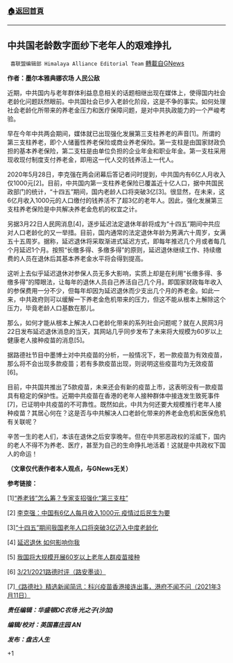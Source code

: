 ###  [:house:返回首頁](https://github.com/ourhimalayas/txt)
---

## 中共国老龄数字面纱下老年人的艰难挣扎
` 喜联盟编辑部 Himalaya Alliance Editorial Team` [轉載自GNews](https://gnews.org/zh-hans/1009296/)

**作者：墨尔本雅典娜农场 人民公敌**

近期，中共国内与老年群体利益息息相关的话题相继出现在媒体上，使得国内社会老龄化问题跃然眼前。中共国社会已步入老龄化阶段，这是不争的事实。如何处理社会老龄化所带来的养老金压力和医疗保障问题，是对中共执政能力的一个严峻考验。

早在今年中共两会期间，媒体就已出现强化发展第三支柱养老的声音[1]。所谓的第三支柱养老，即个人储蓄性养老保险或商业养老保险。第一支柱是由国家财政负担的基本养老保险，第二支柱是由单位负担的企业年金和职业年金。第一支柱采用现收现付制度支付养老金，即用这一代人交的钱养活上一代人。

2020年5月28日，李克强在两会闭幕后答记者问时提到，中共国内有6亿人月收入仅1000元[2]。目前，中共国内第一支柱养老保险已覆盖近十亿人口，据中共国民政部门的统计，“十四五”期间，国内老龄人口将突破3亿[3]。很显然，在未来，这6亿月收入1000元的人口缴付的钱养活不了超3亿的老年人。因此，强化发展第三支柱养老保险是中共解决养老金危机的权宜之计。

另据3月22日人民网消息[4]，逐步延迟法定退休年龄将成为“十四五”期间中共应对人口老龄化的又一举措。目前，国内通常的法定退休年龄为男满六十周岁，女满五十五周岁。据称，延迟退休将采取渐进式延迟方式，即每年推迟几个月或者每几个月延迟1个月。按照“长缴多得、多缴多得”的原则，延迟退休继续工作、持续缴费的人员在退休后其基本养老金水平将会得到提高。

这听上去似乎延迟退休对参保人员无多大影响，实质上却是在利用“长缴多得、多缴多得”的障眼法，让每年的退休人员自己养活自己几个月。即国家财政每年收入的参保费用一分不少，但每年却因为延迟退休而少支出几个月的养老金。如此一来，中共政府则可以缓解一下养老金危机带来的压力，但这不能从根本上解除这个压力，毕竟老龄人口基数在那儿。

那么，如何才能从根本上解决人口老龄化带来的系列社会问题呢？就在人民网3月22日发布延迟退休消息的当天，其网站几乎同步发布了未来将大规模为60岁以上健康老人接种疫苗的消息[5]。

据路德社节目中墨博士对中共疫苗的分析，一般情况下，若一款疫苗为有效疫苗，那么将不会出现多款疫苗；若有多款疫苗出现，则说明这些疫苗均为无效疫苗[6]。

目前，中共国共推出了5款疫苗，未来还会有新的疫苗上市，这表明没有一款疫苗具有稳定的保护性。近期中共疫苗在香港的老年人接种群体中接连发生致死事件[7]，已证明中共疫苗的不可靠性。既然如此，中共为何还要大规模推行老年人接种疫苗？其居心何在？这是否与中共解决人口老龄化带来的养老金危机和医保危机有关联呢？

辛苦一生的老人们，本该在退休之后安享晚年。但在中共邪恶政权的淫威下，国内的老人不得不为养老、医疗，甚至为自己的生命挣扎地活着！这就是中共政权下国人的命运！

**（文章仅代表作者本人观点，与GNews无关）**

**参考链接：**

[1][“养老钱”怎么筹？专家支招强化“第三支柱”](http://www.gov.cn/zhengce/2021-03/07/content_5591213.htm)

[2] [李克强：中国有6亿人每月收入1000元 疫情过后民生为要](http://house.china.com.cn/home/view/1652795.htm)

[3][“十四五”期间我国老年人口将突破3亿迈入中度老龄化](https://baijiahao.baidu.com/s?id=1684098557299254076&amp;wfr=spider&amp;for=pc)

[4] [延迟退休 如何影响你我](http://health.people.com.cn/n1/2021/0322/c14739-32056796.html)

[5] [我国将大规模开展60岁以上老年人群疫苗接种](http://society.people.com.cn/n1/2021/0322/c1008-32056877.html)

[6] [3/21/2021路德时评（路安墨谈）](https://youtu.be/EaXPOYZ_aoo)

[7][《路德社》精选新闻简讯：科兴疫苗香港接连出事，港府不闻不问（2021年3月11日）](https://gnews.org/zh-hans/967247/)

***责任编辑：华盛顿DC农场 光之子(沙加)***

***编辑/校对：英国喜庄园 AN***

***发布：盘古人生***

+1
